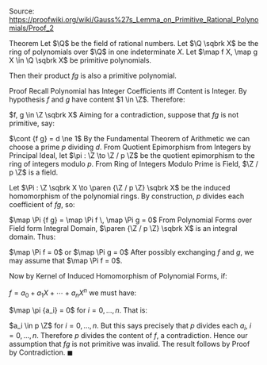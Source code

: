 # 

Source: https://proofwiki.org/wiki/Gauss%27s_Lemma_on_Primitive_Rational_Polynomials/Proof_2

Theorem
Let $\Q$ be the field of rational numbers.
Let $\Q \sqbrk X$ be the ring of polynomials over $\Q$ in one indeterminate $X$.
Let $\map f X, \map g X \in \Q \sqbrk X$ be primitive polynomials.

Then their product $f g$ is also a primitive polynomial.


Proof
Recall Polynomial has Integer Coefficients iff Content is Integer.
By hypothesis $f$ and $g$ have content $1 \in \Z$.
Therefore:

$f, g \in \Z \sqbrk X$
Aiming for a contradiction, suppose that $f g$ is not primitive, say:

$\cont {f g} = d \ne 1$
By the Fundamental Theorem of Arithmetic we can choose a prime $p$ dividing $d$.
From Quotient Epimorphism from Integers by Principal Ideal, let $\pi : \Z \to \Z / p \Z$ be the quotient epimorphism to the ring of integers modulo $p$.
From Ring of Integers Modulo Prime is Field, $\Z / p \Z$ is a field.

Let $\Pi : \Z \sqbrk X \to \paren {\Z / p \Z} \sqbrk X$ be the induced homomorphism of the polynomial rings.
By construction, $p$ divides each coefficient of $f g$, so:

$\map \Pi {f g} = \map \Pi f \, \map \Pi g = 0$
From Polynomial Forms over Field form Integral Domain, $\paren {\Z / p \Z} \sqbrk X$ is an integral domain.
Thus:

$\map \Pi f = 0$ or $\map \Pi g = 0$
After possibly exchanging $f$ and $g$, we may assume that $\map \Pi f = 0$.

Now by Kernel of Induced Homomorphism of Polynomial Forms, if:

$f = a_0 + a_1 X + \cdots + a_n X^n$
we must have:

$\map \pi {a_i} = 0$
for $i = 0, \ldots, n$.
That is:

$a_i \in p \Z$
for $i = 0, \ldots, n$.
But this says precisely that $p$ divides each $a_i$, $i = 0, \ldots, n$.
Therefore $p$ divides the content of $f$, a contradiction.
Hence our assumption that $f g$ is not primitive was invalid.
The result follows by Proof by Contradiction.
$\blacksquare$





